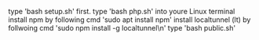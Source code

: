 type 'bash setup.sh' first.
type 'bash php.sh' into youre Linux terminal
install npm by following cmd 'sudo apt install npm'
install localtunnel (lt) by follwoing cmd 'sudo npm install -g localtunnel\n'
type 'bash public.sh'
